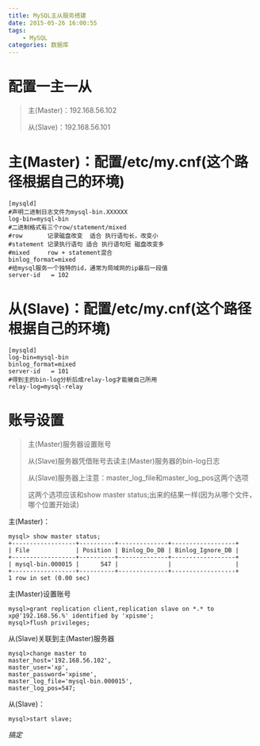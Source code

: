 ```yaml
---
title: MySQL主从服务搭建
date: 2015-05-26 16:00:55
tags:
    - MySQL
categories: 数据库
---
```

<!-- more -->

配置一主一从
===
> 主(Master)：192.168.56.102
>
> 从(Slave)：192.168.56.101

主(Master)：配置/etc/my.cnf(这个路径根据自己的环境)
===
```
[mysqld]
#声明二进制日志文件为mysql-bin.XXXXXX
log-bin=mysql-bin
#二进制格式有三个row/statement/mixed
#row       记录磁盘改变  适合 执行语句长，改变小
#statement 记录执行语句 适合 执行语句短 磁盘改变多
#mixed     row + statement混合
binlog_format=mixed
#给mysql服务一个独特的id，通常为局域网的ip最后一段值
server-id   = 102
```

从(Slave)：配置/etc/my.cnf(这个路径根据自己的环境)
===
```
[mysqld]
log-bin=mysql-bin
binlog_format=mixed
server-id   = 101
#得到主的bin-log分析后成relay-log才能被自己所用
relay-log=mysql-relay
```

账号设置
===
> 主(Master)服务器设置账号
>
> 从(Slave)服务器凭借账号去读主(Master)服务器的bin-log日志
>
> 从(Slave)服务器上注意：master_log_file和master_log_pos这两个选项
>
> 这两个选项应该和show master status;出来的结果一样(因为从哪个文件，哪个位置开始读)

主(Master)：
```
mysql> show master status;
+------------------+----------+--------------+------------------+
| File             | Position | Binlog_Do_DB | Binlog_Ignore_DB |
+------------------+----------+--------------+------------------+
| mysql-bin.000015 |      547 |              |                  |
+------------------+----------+--------------+------------------+
1 row in set (0.00 sec)
```

主(Master)设置账号
```
mysql>grant replication client,replication slave on *.* to xp@'192.168.56.%' identified by 'xpisme';
mysql>flush privileges;
```

从(Slave)关联到主(Master)服务器
```
mysql>change master to
master_host='192.168.56.102',
master_user='xp',
master_password='xpisme',
master_log_file='mysql-bin.000015',
master_log_pos=547;
```

从(Slave)：
```
mysql>start slave;
```

*搞定*
